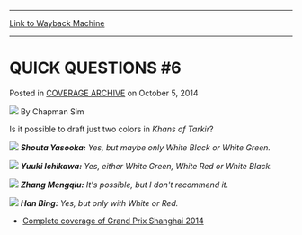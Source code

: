 
---
[Link to Wayback Machine](https://web.archive.org/web/20150103005500/http://magic.wizards.com/en/events/coverage/gpsha14/quick-questions-6-2014-10-05)

[_metadata_:author]:- "Chapman Sim"
[_metadata_:description]:- "Is it possible to draft just two colors in Khans of Tarkir?"
[_metadata_:generator]:- "Drupal 7 (http://drupal.org)"
[_metadata_:node]:- "285531"
[_metadata_:publish_date]:- "2014-10-05"
[_metadata_:source]:- "div-main-content"
[_metadata_:title]:- "QUICK QUESTIONS #6"
[_metadata_:wayback_capture_timestamp]:- "2015-01-03 00:55:00"
[_metadata_:wayback_raw_url]:- "https://web.archive.org/web/20150103005500id_/http://magic.wizards.com/en/events/coverage/gpsha14/quick-questions-6-2014-10-05"
[_metadata_:wayback_url]:- "http://magic.wizards.com/en/events/coverage/gpsha14/quick-questions-6-2014-10-05"
---


QUICK QUESTIONS #6
==================



 Posted in [COVERAGE ARCHIVE](/en/events/coverage)
 on October 5, 2014 






![](https://media.magic.wizards.com/styles/auth_small/public/images/person/chapman_icon_0.jpg)
By Chapman Sim










Is it possible to draft just two colors in *Khans of Tarkir*?





![](https://media.wizards.com/2014/events/gpsha14/QQ-Shouta-Yasooka.jpg)
***Shouta Yasooka:** Yes, but maybe only White Black or White Green.* 


![](https://media.wizards.com/2014/events/gpsha14/QQ-Yuuki-Ichikawa.jpg)
***Yuuki Ichikawa:** Yes, either White Green, White Red or White Black.* 







![](https://media.wizards.com/2014/events/gpsha14/QQ-Zhang-Mengqiu.jpg)
***Zhang Mengqiu:** It's possible, but I don't recommend it.* 


![](https://media.wizards.com/2014/events/gpsha14/QQ-Han-Bing2.jpg)
***Han Bing:** Yes, but only with White or Red.* 





* [Complete coverage of Grand Prix Shanghai 2014](http://magic.wizards.com/en/events/coverage/gpsha14)

 




